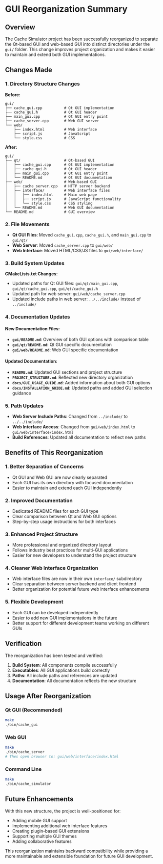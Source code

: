 # GUI Reorganization Summary

## Overview
The Cache Simulator project has been successfully reorganized to separate the Qt-based GUI and web-based GUI into distinct directories under the `gui/` folder. This change improves project organization and makes it easier to maintain and extend both GUI implementations.

## Changes Made

### 1. Directory Structure Changes

**Before:**
```
gui/
├── cache_gui.cpp          # Qt GUI implementation
├── cache_gui.h            # Qt GUI header
├── main_gui.cpp           # Qt GUI entry point
├── cache_server.cpp       # Web GUI server
└── web/
    ├── index.html         # Web interface
    ├── script.js          # JavaScript
    └── style.css          # CSS
```

**After:**
```
gui/
├── qt/                    # Qt-based GUI
│   ├── cache_gui.cpp      # Qt GUI implementation
│   ├── cache_gui.h        # Qt GUI header
│   ├── main_gui.cpp       # Qt GUI entry point
│   └── README.md          # Qt GUI documentation
├── web/                   # Web-based GUI
│   ├── cache_server.cpp   # HTTP server backend
│   ├── interface/         # Web interface files
│   │   ├── index.html     # Main web page
│   │   ├── script.js      # JavaScript functionality
│   │   └── style.css      # CSS styling
│   └── README.md          # Web GUI documentation
└── README.md              # GUI overview
```

### 2. File Movements

- **Qt GUI Files**: Moved `cache_gui.cpp`, `cache_gui.h`, and `main_gui.cpp` to `gui/qt/`
- **Web Server**: Moved `cache_server.cpp` to `gui/web/`
- **Web Interface**: Moved HTML/CSS/JS files to `gui/web/interface/`

### 3. Build System Updates

**CMakeLists.txt Changes:**
- Updated paths for Qt GUI files: `gui/qt/main_gui.cpp`, `gui/qt/cache_gui.cpp`, `gui/qt/cache_gui.h`
- Updated path for web server: `gui/web/cache_server.cpp`
- Updated include paths in web server: `../../include/` instead of `../include/`

### 4. Documentation Updates

#### New Documentation Files:
- **`gui/README.md`**: Overview of both GUI options with comparison table
- **`gui/qt/README.md`**: Qt GUI specific documentation
- **`gui/web/README.md`**: Web GUI specific documentation

#### Updated Documentation:
- **`README.md`**: Updated GUI sections and project structure
- **`PROJECT_STRUCTURE.md`**: Reflected new directory organization
- **`docs/GUI_USAGE_GUIDE.md`**: Added information about both GUI options
- **`docs/INSTALLATION_GUIDE.md`**: Updated paths and added GUI selection guidance

### 5. Path Updates

- **Web Server Include Paths**: Changed from `../include/` to `../../include/`
- **Web Interface Access**: Changed from `gui/web/index.html` to `gui/web/interface/index.html`
- **Build References**: Updated all documentation to reflect new paths

## Benefits of This Reorganization

### 1. **Better Separation of Concerns**
- Qt GUI and Web GUI are now clearly separated
- Each GUI has its own directory with focused documentation
- Easier to maintain and extend each GUI independently

### 2. **Improved Documentation**
- Dedicated README files for each GUI type
- Clear comparison between Qt and Web GUI options
- Step-by-step usage instructions for both interfaces

### 3. **Enhanced Project Structure**
- More professional and organized directory layout
- Follows industry best practices for multi-GUI applications
- Easier for new developers to understand the project structure

### 4. **Cleaner Web Interface Organization**
- Web interface files are now in their own `interface/` subdirectory
- Clear separation between server backend and client frontend
- Better organization for potential future web interface enhancements

### 5. **Flexible Development**
- Each GUI can be developed independently
- Easier to add new GUI implementations in the future
- Better support for different development teams working on different GUIs

## Verification

The reorganization has been tested and verified:

1. **Build System**: All components compile successfully
2. **Executables**: All GUI applications build correctly
3. **Paths**: All include paths and references are updated
4. **Documentation**: All documentation reflects the new structure

## Usage After Reorganization

### Qt GUI (Recommended)
```bash
make
./bin/cache_gui
```

### Web GUI
```bash
make
./bin/cache_server
# Then open browser to: gui/web/interface/index.html
```

### Command Line
```bash
make
./bin/cache_simulator
```

## Future Enhancements

With this new structure, the project is well-positioned for:
- Adding mobile GUI support
- Implementing additional web interface features
- Creating plugin-based GUI extensions
- Supporting multiple GUI themes
- Adding collaborative features

This reorganization maintains backward compatibility while providing a more maintainable and extensible foundation for future GUI development.
